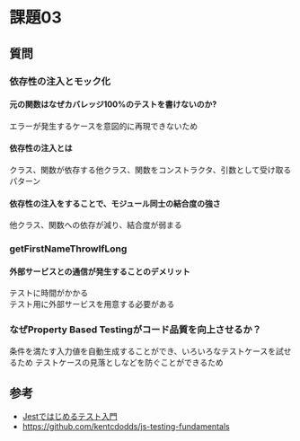 # 課題03

## 質問

### 依存性の注入とモック化

#### 元の関数はなぜカバレッジ100%のテストを書けないのか?

エラーが発生するケースを意図的に再現できないため

#### 依存性の注入とは

クラス、関数が依存する他クラス、関数をコンストラクタ、引数として受け取るパターン

#### 依存性の注入をすることで、モジュール同士の結合度の強さ

他クラス、関数への依存が減り、結合度が弱まる

### getFirstNameThrowIfLong

#### 外部サービスとの通信が発生することのデメリット

テストに時間がかかる  
テスト用に外部サービスを用意する必要がある  

### なぜProperty Based Testingがコード品質を向上させるか？

条件を満たす入力値を自動生成することができ、いろいろなテストケースを試せるため
テストケースの見落としなどを防ぐことができるため

## 参考

- [Jestではじめるテスト入門](https://peaks.cc/testing_with_jest)
- <https://github.com/kentcdodds/js-testing-fundamentals>
